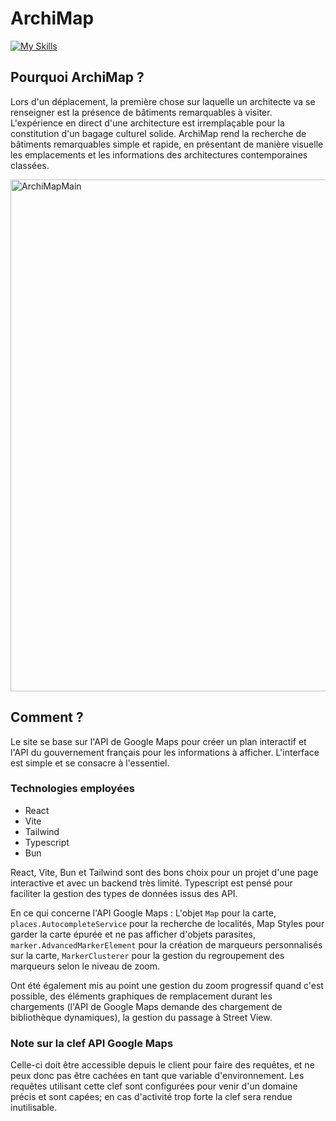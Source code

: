 # ArchiMap

[![My Skills](https://skillicons.dev/icons?i=ts,vite,tailwind,react)](https://skillicons.dev)

## Pourquoi ArchiMap ?

Lors d'un déplacement, la première chose sur laquelle un architecte va se renseigner est la présence de bâtiments remarquables à visiter. L'expérience en direct d'une architecture est irremplaçable pour la constitution d'un bagage culturel solide. ArchiMap rend la recherche de bâtiments remarquables simple et rapide, en présentant de manière visuelle les emplacements et les informations des architectures contemporaines classées.

<img width="819" alt="ArchiMapMain" src="https://github.com/jonathanatger/contemporary-architecture/assets/50679537/e7479a9e-d9b3-4605-baac-c7328a5eefa2">

## Comment ?

Le site se base sur l'API de Google Maps pour créer un plan interactif et l'API du gouvernement français pour les informations à afficher. L'interface est simple et se consacre à l'essentiel.

### Technologies employées

- React
- Vite
- Tailwind
- Typescript
- Bun

React, Vite, Bun et Tailwind sont des bons choix pour un projet d'une page interactive et avec un backend très limité. Typescript est pensé pour faciliter la gestion des types de données issus des API.

En ce qui concerne l'API Google Maps : L'objet `Map` pour la carte, `places.AutocompleteService` pour la recherche de localités, Map Styles pour garder la carte épurée et ne pas afficher d'objets parasites, `marker.AdvancedMarkerElement` pour la création de marqueurs personnalisés sur la carte, `MarkerClusterer` pour la gestion du regroupement des marqueurs selon le niveau de zoom.

Ont été également mis au point une gestion du zoom progressif quand c'est possible, des éléments graphiques de remplacement durant les chargements (l'API de Google Maps demande des chargement de bibliothèque dynamiques), la gestion du passage à Street View.

### Note sur la clef API Google Maps

Celle-ci doit être accessible depuis le client pour faire des requêtes, et ne peux donc pas être cachées en tant que variable d'environnement. Les requêtes utilisant cette clef sont configurées pour venir d'un domaine précis et sont capées; en cas d'activité trop forte la clef sera rendue inutilisable.
